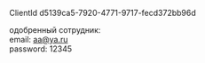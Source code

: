 

ClientId d5139ca5-7920-4771-9717-fecd372bb96d
<br/>

одобренный сотрудник:   <br/>
email: aa@ya.ru  <br/>
password: 12345  

 
 
